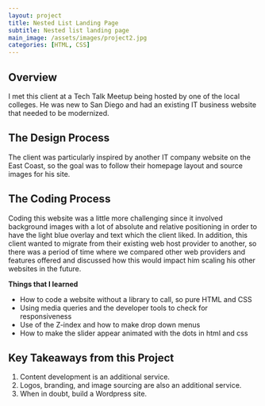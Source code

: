 ```yaml
---
layout: project
title: Nested List Landing Page
subtitle: Nested list landing page
main_image: /assets/images/project2.jpg
categories: [HTML, CSS]
---
```


## Overview

I met this client at a Tech Talk Meetup being hosted by one of the local colleges. He was new to San Diego and had an existing IT business website that needed to be modernized. 

## The Design Process

The client was particularly inspired by another IT company website on the East Coast, so the goal was to follow their homepage layout and source images for his site. 

## The Coding Process

Coding this website was a little more challenging since it involved background images with a lot of absolute and relative positioning in order to have the light blue overlay and text which the client liked. In addition, this client wanted to migrate from their existing web host provider to another, so there was a period of time where we compared other web providers and features offered and discussed how this would impact him scaling his other websites in the future. 

**Things that I learned** 
* How to code a website without a library to call, so pure HTML and CSS
* Using media queries and the developer tools to check for responsiveness
* Use of the Z-index and how to make drop down menus
* How to make the slider appear animated with the dots in html and css

## Key Takeaways from this Project
1. Content development is an additional service.
2. Logos, branding, and image sourcing are also an additional service.
3. When in doubt, build a Wordpress site.